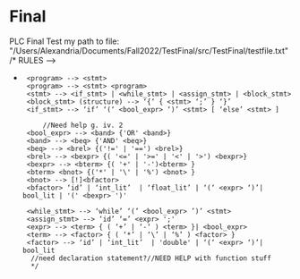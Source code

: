 # Final
PLC Final Test 
my path to file: "/Users/Alexandria/Documents/Fall2022/TestFinal/src/TestFinal/testfile.txt"
/* RULES 
		<start>	--> <program>
 * 		<program> --> <stmt>
		<program> --> <stmt> <program>
		<stmt> --> <if_stmt> | <while_stmt> | <assign_stmt> | <block_stmt>
		<block_stmt> (structure) --> ‘{‘ { <stmt> ‘;’ } ‘}’
		<if_stmt> --> ‘if’ ‘(‘ <bool_expr> ‘)’ <stmt> [ ‘else’ <stmt> ]
		
		 	//Need help g. iv. 2
		<bool_expr> --> <band> {'OR' <band>}
		<band> --> <beq> {'AND' <beq>}
		<beq> --> <brel> {('!=' | '==') <brel>}
		<brel> --> <bexpr> {( '<=' | '>=' | '<' | '>') <bexpr>}
		<bexpr> --> <bterm> {( '+' | '-')<bterm> }
		<bterm> <bnot> {('*' | '\' | '%') <bnot> }
		<bnot> --> [!]<bfactor>
		<bfactor> ‘id’ | ‘int_lit’  | ‘float_lit’ | ‘(‘ <expr> ‘)’| bool_lit | '(' <bexpr> ')'
		
		<while_stmt> --> ‘while’ ‘(’ <bool_expr> ’)’ <stmt> 
		<assign_stmt> --> ‘id’ ‘=’ <expr> ';'
		<expr> --> <term> { ( ‘+’ | ‘-‘ ) <term> }| <bool_expr>
		<term> --> <factor> { ( ‘*’ | ‘\’ | ‘%’ ) <factor> }
		<factor> --> ‘id’ | ‘int_lit’  | 'double' | ‘(‘ <expr> ‘)’| bool_lit 
		 //need declaration statement?//NEED HELP with function stuff
		 */

